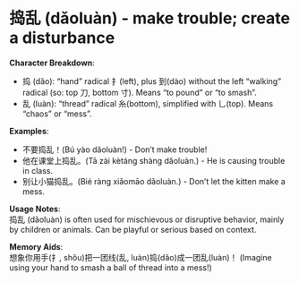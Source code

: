 # **捣乱 (dǎoluàn) - make trouble; create a disturbance**

**Character Breakdown**:  
- 捣 (dǎo): “hand” radical 扌(left), plus 到(dào) without the left “walking” radical (so: top 刀, bottom 寸). Means “to pound” or “to smash”.  
- 乱 (luàn): “thread” radical 糸(bottom), simplified with 乚(top). Means “chaos” or “mess”.

**Examples**:  
- 不要捣乱！(Bú yào dǎoluàn!) - Don’t make trouble!  
- 他在课堂上捣乱。(Tā zài kètáng shàng dǎoluàn.) - He is causing trouble in class.  
- 别让小猫捣乱。(Bié ràng xiǎomāo dǎoluàn.) - Don’t let the kitten make a mess.

**Usage Notes**:  
捣乱 (dǎoluàn) is often used for mischievous or disruptive behavior, mainly by children or animals. Can be playful or serious based on context.

**Memory Aids**:  
想象你用手(扌, shǒu)把一团线(乱, luàn)捣(dǎo)成一团乱(luàn)！ (Imagine using your hand to smash a ball of thread into a mess!)